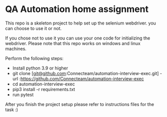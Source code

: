 # QA Automation home assignment

This repo is a skeleton project to help set up the selenium webdriver. you can choose to use it or not.

If you chose not to use it you can use your one code for initializing the webdriver.
Please note that this repo works on windows and linux machines.

Perform the following steps:
- Install python 3.9 or higher
- git clone [git@github.com:Connecteam/automation-interview-exec.git] - url :https://github.com/Connecteam/automation-interview-exec
- cd automation-interview-exec
- pip3 install -r requirements.txt
- run pytest

After you finish the project setup please refer to instructions files for the task :)